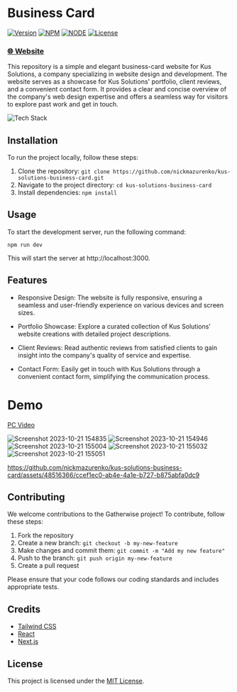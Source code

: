 # Business Card

[![Version](https://img.shields.io/static/v1?label=version&message=1.0.0&color=blue)](https://shields.io/)
[![NPM](https://img.shields.io/static/v1?label=npm&message=10.1.0color=blue)](https://shields.io/)
[![NODE](https://img.shields.io/static/v1?label=node&message=20.7.0&color=success)](https://shields.io/)
[![License](https://img.shields.io/badge/license-MIT-green.svg)](https://shields.io/)

### [🌐 Website](https://deleashers-chronos.netlify.app/)

This repository is a simple and elegant business-card website for Kus Solutions, a company specializing in website design and development. The website serves as a showcase for Kus Solutions' portfolio, client reviews, and a convenient contact form. It provides a clear and concise overview of the company's web design expertise and offers a seamless way for visitors to explore past work and get in touch.

![Tech Stack](https://github-readme-tech-stack.vercel.app/api/cards?title=Tech+Stack&align=center&titleAlign=center&lineCount=2&width=600&bg=%230D1117&badge=%23161B22&border=%2321262D&titleColor=%2358A6FF&line1=react%2Creact%2C9bf266%3Bnext.js%2Cnext.js%2C9f179b%3B&line2=prettier%2Cprettier%2Cf0a892%3Btypescript%2Ctypescript%2C1227c0%3Btailwindcss%2Ctailwindcss%2C195c11%3B)


## Installation

To run the project locally, follow these steps:

1. Clone the repository: `git clone https://github.com/nickmazurenko/kus-solutions-business-card.git`
2. Navigate to the project directory: `cd kus-solutions-business-card`
3. Install dependencies: `npm install`

## Usage

To start the development server, run the following command:

```
npm run dev
```

This will start the server at http://localhost:3000.

## Features

- Responsive Design: The website is fully responsive, ensuring a seamless and user-friendly experience on various devices and screen sizes.

- Portfolio Showcase: Explore a curated collection of Kus Solutions' website creations with detailed project descriptions.

- Client Reviews: Read authentic reviews from satisfied clients to gain insight into the company's quality of service and expertise.

- Contact Form: Easily get in touch with Kus Solutions through a convenient contact form, simplifying the communication process.

# Demo

[PC Video](https://www.dropbox.com/scl/fi/7e6krhwrbl2go0dfdnenh/pc-video_AdobeExpress.mp4?rlkey=gjplbhjobi10du18kjyozmetr&dl=0)

![Screenshot 2023-10-21 154835](https://github.com/nickmazurenko/kus-solutions-business-card/assets/48516366/38967a65-8bcb-453a-b4cd-eb4a61e4906c)
![Screenshot 2023-10-21 154946](https://github.com/nickmazurenko/kus-solutions-business-card/assets/48516366/5429133b-8f83-4b58-a2d7-8f6101e77be0)
![Screenshot 2023-10-21 155004](https://github.com/nickmazurenko/kus-solutions-business-card/assets/48516366/54b32b39-2dc9-423e-a2d7-b1b62860b975)
![Screenshot 2023-10-21 155032](https://github.com/nickmazurenko/kus-solutions-business-card/assets/48516366/58d33c26-ada7-40b8-956c-83ff0a3a0f68)
![Screenshot 2023-10-21 155051](https://github.com/nickmazurenko/kus-solutions-business-card/assets/48516366/ed11c583-39c5-4583-a387-7ef1ad149f92)


https://github.com/nickmazurenko/kus-solutions-business-card/assets/48516366/ccef1ec0-ab4e-4a1e-b727-b875abfa0dc9



## Contributing

We welcome contributions to the Gatherwise project! To contribute, follow these steps:

1. Fork the repository
2. Create a new branch: `git checkout -b my-new-feature`
3. Make changes and commit them: `git commit -m "Add my new feature"`
4. Push to the branch: `git push origin my-new-feature`
5. Create a pull request

Please ensure that your code follows our coding standards and includes appropriate tests.

## Credits

- [Tailwind CSS](https://tailwindcss.com/)
- [React](https://reactjs.org/)
- [Next.js](https://nextjs.org/)

## License

This project is licensed under the [MIT License](https://opensource.org/licenses/MIT).
